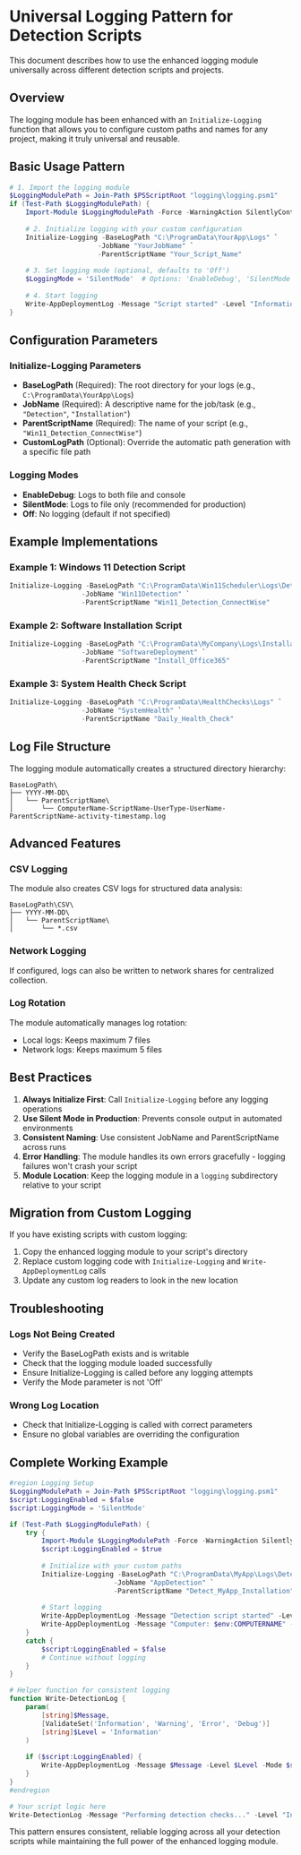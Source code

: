 # Universal Logging Pattern for Detection Scripts

This document describes how to use the enhanced logging module universally across different detection scripts and projects.

## Overview

The logging module has been enhanced with an `Initialize-Logging` function that allows you to configure custom paths and names for any project, making it truly universal and reusable.

## Basic Usage Pattern

```powershell
# 1. Import the logging module
$LoggingModulePath = Join-Path $PSScriptRoot "logging\logging.psm1"
if (Test-Path $LoggingModulePath) {
    Import-Module $LoggingModulePath -Force -WarningAction SilentlyContinue
    
    # 2. Initialize logging with your custom configuration
    Initialize-Logging -BaseLogPath "C:\ProgramData\YourApp\Logs" `
                      -JobName "YourJobName" `
                      -ParentScriptName "Your_Script_Name"
    
    # 3. Set logging mode (optional, defaults to 'Off')
    $LoggingMode = 'SilentMode'  # Options: 'EnableDebug', 'SilentMode', 'Off'
    
    # 4. Start logging
    Write-AppDeploymentLog -Message "Script started" -Level "Information" -Mode $LoggingMode
}
```

## Configuration Parameters

### Initialize-Logging Parameters

- **BaseLogPath** (Required): The root directory for your logs (e.g., `C:\ProgramData\YourApp\Logs`)
- **JobName** (Required): A descriptive name for the job/task (e.g., `"Detection"`, `"Installation"`)
- **ParentScriptName** (Required): The name of your script (e.g., `"Win11_Detection_ConnectWise"`)
- **CustomLogPath** (Optional): Override the automatic path generation with a specific file path

### Logging Modes

- **EnableDebug**: Logs to both file and console
- **SilentMode**: Logs to file only (recommended for production)
- **Off**: No logging (default if not specified)

## Example Implementations

### Example 1: Windows 11 Detection Script
```powershell
Initialize-Logging -BaseLogPath "C:\ProgramData\Win11Scheduler\Logs\Detection" `
                  -JobName "Win11Detection" `
                  -ParentScriptName "Win11_Detection_ConnectWise"
```

### Example 2: Software Installation Script
```powershell
Initialize-Logging -BaseLogPath "C:\ProgramData\MyCompany\Logs\Installations" `
                  -JobName "SoftwareDeployment" `
                  -ParentScriptName "Install_Office365"
```

### Example 3: System Health Check Script
```powershell
Initialize-Logging -BaseLogPath "C:\ProgramData\HealthChecks\Logs" `
                  -JobName "SystemHealth" `
                  -ParentScriptName "Daily_Health_Check"
```

## Log File Structure

The logging module automatically creates a structured directory hierarchy:
```
BaseLogPath\
├── YYYY-MM-DD\
│   └── ParentScriptName\
│       └── ComputerName-ScriptName-UserType-UserName-ParentScriptName-activity-timestamp.log
```

## Advanced Features

### CSV Logging
The module also creates CSV logs for structured data analysis:
```
BaseLogPath\CSV\
├── YYYY-MM-DD\
│   └── ParentScriptName\
│       └── *.csv
```

### Network Logging
If configured, logs can also be written to network shares for centralized collection.

### Log Rotation
The module automatically manages log rotation:
- Local logs: Keeps maximum 7 files
- Network logs: Keeps maximum 5 files

## Best Practices

1. **Always Initialize First**: Call `Initialize-Logging` before any logging operations
2. **Use Silent Mode in Production**: Prevents console output in automated environments
3. **Consistent Naming**: Use consistent JobName and ParentScriptName across runs
4. **Error Handling**: The module handles its own errors gracefully - logging failures won't crash your script
5. **Module Location**: Keep the logging module in a `logging` subdirectory relative to your script

## Migration from Custom Logging

If you have existing scripts with custom logging:

1. Copy the enhanced logging module to your script's directory
2. Replace custom logging code with `Initialize-Logging` and `Write-AppDeploymentLog` calls
3. Update any custom log readers to look in the new location

## Troubleshooting

### Logs Not Being Created
- Verify the BaseLogPath exists and is writable
- Check that the logging module loaded successfully
- Ensure Initialize-Logging is called before any logging attempts
- Verify the Mode parameter is not 'Off'

### Wrong Log Location
- Check that Initialize-Logging is called with correct parameters
- Ensure no global variables are overriding the configuration

## Complete Working Example

```powershell
#region Logging Setup
$LoggingModulePath = Join-Path $PSScriptRoot "logging\logging.psm1"
$script:LoggingEnabled = $false
$script:LoggingMode = 'SilentMode'

if (Test-Path $LoggingModulePath) {
    try {
        Import-Module $LoggingModulePath -Force -WarningAction SilentlyContinue
        $script:LoggingEnabled = $true
        
        # Initialize with your custom paths
        Initialize-Logging -BaseLogPath "C:\ProgramData\MyApp\Logs\Detection" `
                          -JobName "AppDetection" `
                          -ParentScriptName "Detect_MyApp_Installation"
        
        # Start logging
        Write-AppDeploymentLog -Message "Detection script started" -Level "Information" -Mode $script:LoggingMode
        Write-AppDeploymentLog -Message "Computer: $env:COMPUTERNAME" -Level "Information" -Mode $script:LoggingMode
    }
    catch {
        $script:LoggingEnabled = $false
        # Continue without logging
    }
}

# Helper function for consistent logging
function Write-DetectionLog {
    param(
        [string]$Message,
        [ValidateSet('Information', 'Warning', 'Error', 'Debug')]
        [string]$Level = 'Information'
    )
    
    if ($script:LoggingEnabled) {
        Write-AppDeploymentLog -Message $Message -Level $Level -Mode $script:LoggingMode
    }
}
#endregion

# Your script logic here
Write-DetectionLog -Message "Performing detection checks..." -Level "Information"
```

This pattern ensures consistent, reliable logging across all your detection scripts while maintaining the full power of the enhanced logging module.